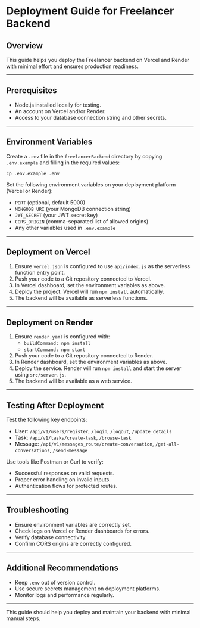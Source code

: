 # Deployment Guide for Freelancer Backend

## Overview
This guide helps you deploy the Freelancer backend on Vercel and Render with minimal effort and ensures production readiness.

---

## Prerequisites
- Node.js installed locally for testing.
- An account on Vercel and/or Render.
- Access to your database connection string and other secrets.

---

## Environment Variables
Create a `.env` file in the `freelancerBackend` directory by copying `.env.example` and filling in the required values:

```
cp .env.example .env
```

Set the following environment variables on your deployment platform (Vercel or Render):

- `PORT` (optional, default 5000)
- `MONGODB_URI` (your MongoDB connection string)
- `JWT_SECRET` (your JWT secret key)
- `CORS_ORIGIN` (comma-separated list of allowed origins)
- Any other variables used in `.env.example`

---

## Deployment on Vercel

1. Ensure `vercel.json` is configured to use `api/index.js` as the serverless function entry point.
2. Push your code to a Git repository connected to Vercel.
3. In Vercel dashboard, set the environment variables as above.
4. Deploy the project. Vercel will run `npm install` automatically.
5. The backend will be available as serverless functions.

---

## Deployment on Render

1. Ensure `render.yaml` is configured with:
   - `buildCommand: npm install`
   - `startCommand: npm start`
2. Push your code to a Git repository connected to Render.
3. In Render dashboard, set the environment variables as above.
4. Deploy the service. Render will run `npm install` and start the server using `src/server.js`.
5. The backend will be available as a web service.

---

## Testing After Deployment

Test the following key endpoints:

- User: `/api/v1/users/register`, `/login`, `/logout`, `/update_details`
- Task: `/api/v1/tasks/create-task`, `/browse-task`
- Message: `/api/v1/messages_route/create-conversation`, `/get-all-conversations`, `/send-message`

Use tools like Postman or Curl to verify:

- Successful responses on valid requests.
- Proper error handling on invalid inputs.
- Authentication flows for protected routes.

---

## Troubleshooting

- Ensure environment variables are correctly set.
- Check logs on Vercel or Render dashboards for errors.
- Verify database connectivity.
- Confirm CORS origins are correctly configured.

---

## Additional Recommendations

- Keep `.env` out of version control.
- Use secure secrets management on deployment platforms.
- Monitor logs and performance regularly.

---

This guide should help you deploy and maintain your backend with minimal manual steps.
